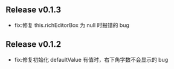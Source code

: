 ## Release v0.1.3
- fix:修复 this.richEditorBox 为 null 时报错的 bug

## Release v0.1.2
- fix:修复初始化 defaultValue 有值时，右下角字数不会显示的 bug
